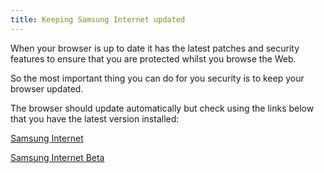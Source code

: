 ```yaml
---
title: Keeping Samsung Internet updated
---
```


When your browser is up to date it has the latest patches and security features to ensure that you are protected whilst you browse the Web.

So the most important thing you can do for you security is to keep your browser updated.

The browser should update automatically but check using the links below that you have the latest version installed:

[Samsung Internet](https://galaxy.store/internet)

[Samsung Internet Beta](https://galaxy.store/internetbeta)